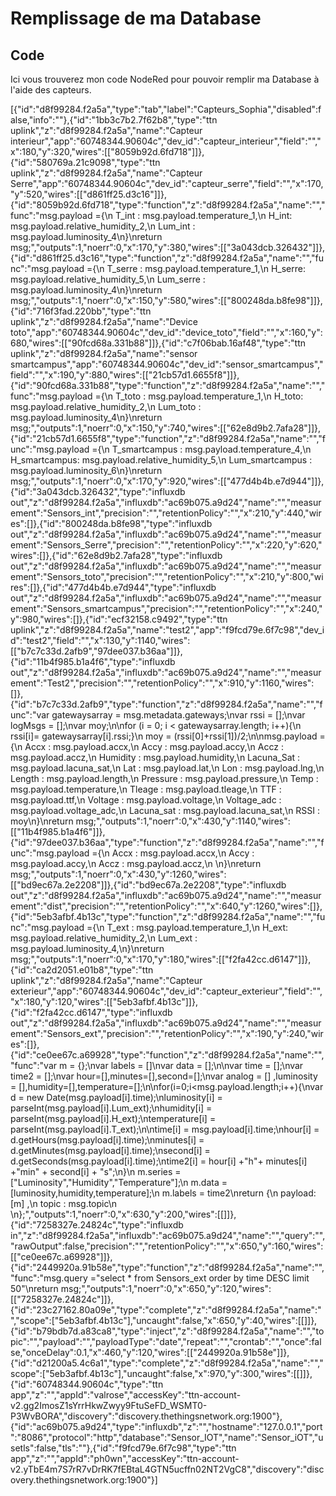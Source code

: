 # Remplissage de ma Database 

## Code 
  Ici vous trouverez mon code NodeRed pour pouvoir remplir ma Database à l'aide des capteurs.

[{"id":"d8f99284.f2a5a","type":"tab","label":"Capteurs_Sophia","disabled":false,"info":""},{"id":"1bb3c7b2.7f62b8","type":"ttn uplink","z":"d8f99284.f2a5a","name":"Capteur interieur","app":"60748344.90604c","dev_id":"capteur_interieur","field":"","x":180,"y":320,"wires":[["8059b92d.6fd718"]]},{"id":"580769a.21c9098","type":"ttn uplink","z":"d8f99284.f2a5a","name":"Capteur Serre","app":"60748344.90604c","dev_id":"capteur_serre","field":"","x":170,"y":520,"wires":[["d861ff25.d3c16"]]},{"id":"8059b92d.6fd718","type":"function","z":"d8f99284.f2a5a","name":"","func":"msg.payload ={\n        T_int : msg.payload.temperature_1,\n        H_int: msg.payload.relative_humidity_2,\n        Lum_int : msg.payload.luminosity_4\n}\nreturn msg;","outputs":1,"noerr":0,"x":170,"y":380,"wires":[["3a043dcb.326432"]]},{"id":"d861ff25.d3c16","type":"function","z":"d8f99284.f2a5a","name":"","func":"msg.payload ={\n        T_serre : msg.payload.temperature_1,\n        H_serre: msg.payload.relative_humidity_5,\n        Lum_serre : msg.payload.luminosity_4\n}\nreturn msg;","outputs":1,"noerr":0,"x":150,"y":580,"wires":[["800248da.b8fe98"]]},{"id":"716f3fad.220bb","type":"ttn uplink","z":"d8f99284.f2a5a","name":"Device toto","app":"60748344.90604c","dev_id":"device_toto","field":"","x":160,"y":680,"wires":[["90fcd68a.331b88"]]},{"id":"c7f06bab.16af48","type":"ttn uplink","z":"d8f99284.f2a5a","name":"sensor smartcampus","app":"60748344.90604c","dev_id":"sensor_smartcampus","field":"","x":190,"y":880,"wires":[["21cb57d1.6655f8"]]},{"id":"90fcd68a.331b88","type":"function","z":"d8f99284.f2a5a","name":"","func":"msg.payload ={\n        T_toto : msg.payload.temperature_1,\n        H_toto: msg.payload.relative_humidity_2,\n        Lum_toto : msg.payload.luminosity_4\n}\nreturn msg;","outputs":1,"noerr":0,"x":150,"y":740,"wires":[["62e8d9b2.7afa28"]]},{"id":"21cb57d1.6655f8","type":"function","z":"d8f99284.f2a5a","name":"","func":"msg.payload ={\n        T_smartcampus : msg.payload.temperature_4,\n        H_smartcampus: msg.payload.relative_humidity_5,\n        Lum_smartcampus : msg.payload.luminosity_6\n}\nreturn msg;","outputs":1,"noerr":0,"x":170,"y":920,"wires":[["477d4b4b.e7d944"]]},{"id":"3a043dcb.326432","type":"influxdb out","z":"d8f99284.f2a5a","influxdb":"ac69b075.a9d24","name":"","measurement":"Sensors_int","precision":"","retentionPolicy":"","x":210,"y":440,"wires":[]},{"id":"800248da.b8fe98","type":"influxdb out","z":"d8f99284.f2a5a","influxdb":"ac69b075.a9d24","name":"","measurement":"Sensors_Serre","precision":"","retentionPolicy":"","x":220,"y":620,"wires":[]},{"id":"62e8d9b2.7afa28","type":"influxdb out","z":"d8f99284.f2a5a","influxdb":"ac69b075.a9d24","name":"","measurement":"Sensors_toto","precision":"","retentionPolicy":"","x":210,"y":800,"wires":[]},{"id":"477d4b4b.e7d944","type":"influxdb out","z":"d8f99284.f2a5a","influxdb":"ac69b075.a9d24","name":"","measurement":"Sensors_smartcampus","precision":"","retentionPolicy":"","x":240,"y":980,"wires":[]},{"id":"ecf32158.c9492","type":"ttn uplink","z":"d8f99284.f2a5a","name":"test2","app":"f9fcd79e.6f7c98","dev_id":"test2","field":"","x":130,"y":1140,"wires":[["b7c7c33d.2afb9","97dee037.b36aa"]]},{"id":"11b4f985.b1a4f6","type":"influxdb out","z":"d8f99284.f2a5a","influxdb":"ac69b075.a9d24","name":"","measurement":"Test2","precision":"","retentionPolicy":"","x":910,"y":1160,"wires":[]},{"id":"b7c7c33d.2afb9","type":"function","z":"d8f99284.f2a5a","name":"","func":"var gatewaysarray = msg.metadata.gateways;\nvar rssi = [];\nvar logMsgs = [];\nvar moy;\n\nfor (i = 0; i < gatewaysarray.length; i++){\n    rssi[i]= gatewaysarray[i].rssi;}\n    moy = (rssi[0]+rssi[1])/2;\n\nmsg.payload ={\n       Accx : msg.payload.accx,\n       Accy : msg.payload.accy,\n       Accz : msg.payload.accz,\n       Humidity : msg.payload.humidity,\n       Lacuna_Sat : msg.payload.lacuna_sat,\n       Lat : msg.payload.lat,\n       Lon : msg.payload.lng,\n       Length : msg.payload.length,\n       Pressure : msg.payload.pressure,\n       Temp : msg.payload.temperature,\n       Tleage : msg.payload.tleage,\n       TTF : msg.payload.ttf,\n       Voltage : msg.payload.voltage,\n       Voltage_adc : msg.payload.voltage_adc,\n       Lacuna_sat : msg.payload.lacuna_sat,\n       RSSI : moy\n}\nreturn msg;","outputs":1,"noerr":0,"x":430,"y":1140,"wires":[["11b4f985.b1a4f6"]]},{"id":"97dee037.b36aa","type":"function","z":"d8f99284.f2a5a","name":"","func":"msg.payload ={\n        Accx : msg.payload.accx,\n        Accy : msg.payload.accy,\n        Accz : msg.payload.accz,\n    \n}\nreturn msg;","outputs":1,"noerr":0,"x":430,"y":1260,"wires":[["bd9ec67a.2e2208"]]},{"id":"bd9ec67a.2e2208","type":"influxdb out","z":"d8f99284.f2a5a","influxdb":"ac69b075.a9d24","name":"","measurement":"dist","precision":"","retentionPolicy":"","x":640,"y":1260,"wires":[]},{"id":"5eb3afbf.4b13c","type":"function","z":"d8f99284.f2a5a","name":"","func":"msg.payload ={\n        T_ext : msg.payload.temperature_1,\n        H_ext: msg.payload.relative_humidity_2,\n        Lum_ext : msg.payload.luminosity_4,\n}\nreturn msg;","outputs":1,"noerr":0,"x":170,"y":180,"wires":[["f2fa42cc.d6147"]]},{"id":"ca2d2051.e01b8","type":"ttn uplink","z":"d8f99284.f2a5a","name":"Capteur exterieur","app":"60748344.90604c","dev_id":"capteur_exterieur","field":"","x":180,"y":120,"wires":[["5eb3afbf.4b13c"]]},{"id":"f2fa42cc.d6147","type":"influxdb out","z":"d8f99284.f2a5a","influxdb":"ac69b075.a9d24","name":"","measurement":"Sensors_ext","precision":"","retentionPolicy":"","x":190,"y":240,"wires":[]},{"id":"ce0ee67c.a69928","type":"function","z":"d8f99284.f2a5a","name":"","func":"var m = {};\nvar labels = []\nvar data = [];\n\nvar time = [];\nvar time2 = [];\nvar hour=[],minutes=[],second=[];\nvar analog = [] ,luminosity = [],humidity=[],temperature=[];\n\nfor(i=0;i<msg.payload.length;i++){\nvar d = new Date(msg.payload[i].time);\nluminosity[i] = parseInt(msg.payload[i].Lum_ext);\nhumidity[i] = parseInt(msg.payload[i].H_ext);\ntemperature[i] = parseInt(msg.payload[i].T_ext);\n\ntime[i] = msg.payload[i].time;\nhour[i] = d.getHours(msg.payload[i].time);\nminutes[i] = d.getMinutes(msg.payload[i].time);\nsecond[i] = d.getSeconds(msg.payload[i].time);\ntime2[i] = hour[i] +\"h\"+ minutes[i] +\"min\" + second[i] + \"s\";\n}\n    m.series = [\"Luminosity\",\"Humidity\",\"Temperature\"];\n    m.data = [luminosity,humidity,temperature];\n    m.labels = time2\nreturn {\n    payload:[m] ,\n    topic : msg.topic\n    \n};","outputs":1,"noerr":0,"x":630,"y":200,"wires":[[]]},{"id":"7258327e.24824c","type":"influxdb in","z":"d8f99284.f2a5a","influxdb":"ac69b075.a9d24","name":"","query":"","rawOutput":false,"precision":"","retentionPolicy":"","x":650,"y":160,"wires":[["ce0ee67c.a69928"]]},{"id":"2449920a.91b58e","type":"function","z":"d8f99284.f2a5a","name":"","func":"msg.query =\"select * from Sensors_ext order by time DESC limit 50\"\nreturn msg;","outputs":1,"noerr":0,"x":650,"y":120,"wires":[["7258327e.24824c"]]},{"id":"23c27162.80a09e","type":"complete","z":"d8f99284.f2a5a","name":"","scope":["5eb3afbf.4b13c"],"uncaught":false,"x":650,"y":40,"wires":[[]]},{"id":"b79bdb7d.a83ca8","type":"inject","z":"d8f99284.f2a5a","name":"","topic":"","payload":"","payloadType":"date","repeat":"","crontab":"","once":false,"onceDelay":0.1,"x":460,"y":120,"wires":[["2449920a.91b58e"]]},{"id":"d21200a5.4c6a1","type":"complete","z":"d8f99284.f2a5a","name":"","scope":["5eb3afbf.4b13c"],"uncaught":false,"x":970,"y":300,"wires":[[]]},{"id":"60748344.90604c","type":"ttn app","z":"","appId":"valrose","accessKey":"ttn-account-v2.gg2ImosZ1sYrrHkwZwyy9FtuSeFD_WSMT0-P3WvBORA","discovery":"discovery.thethingsnetwork.org:1900"},{"id":"ac69b075.a9d24","type":"influxdb","z":"","hostname":"127.0.0.1","port":"8086","protocol":"http","database":"Sensor_IOT","name":"Sensor_iOT","usetls":false,"tls":""},{"id":"f9fcd79e.6f7c98","type":"ttn app","z":"","appId":"ph0wn","accessKey":"ttn-account-v2.yTbE4m7S7rR7vDrRK7fEBtaL4GTN5ucffn02NT2VgC8","discovery":"discovery.thethingsnetwork.org:1900"}]
